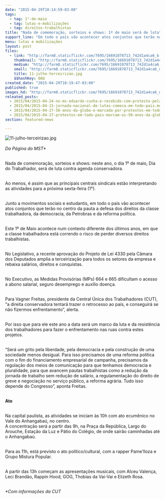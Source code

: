 ```yaml
---
date: "2015-04-29T10:14:59-03:00"
tags:
  - tag: 1°-de-maio
  - tag: lutas-e-mobilizações
  - tag: direitos-trabalhistas
title: "Nada de comemoração, sorteios e shows: 1º de maio será de luta"
support_line: "Em todo o país vão acontecer atos conjuntos que terão no centro da pauta a defesa dos direitos da classe trabalhadora, da democracia, da Petrobras e da reforma política."
menu: lutas e mobilizações
layout: post
files:
  - link: "http://farm8.staticflickr.com/7695/16691078713_742d1a4ca6_b.jpg"
    thumbnail: "http://farm8.staticflickr.com/7695/16691078713_742d1a4ca6_t.jpg"
    medium: "http://farm8.staticflickr.com/7695/16691078713_742d1a4ca6_z.jpg"
    small: "http://farm8.staticflickr.com/7695/16691078713_742d1a4ca6_n.jpg"
    title: 11-julho-terceirizao.jpg
    $$hashKey: 0AQ
created_date: "2015-04-29T10:19:47-03:00"
published: true
images_hd: "http://farm8.staticflickr.com/7695/16691078713_742d1a4ca6_n.jpg"
releated_posts:
  - 2015/04/2015-04-24-no-ms-eduardo-cunha-e-recebido-com-protesto-pela-classe-trabalhadora.md
  - 2015/04/2015-04-15-jornada-nacional-de-lutas-comeca-em-todo-pais.md
  - 2015/04/2015-04-27-50-anos-da-globo-e-marcado-por-protestos-em-todo-pais.md
  - 2015/04/2015-04-27-protestos-em-todo-pais-marcam-os-50-anos-da-globo.md
section: featured-news

---
```

<p><img alt="11-julho-terceirizao.jpg" src="http://farm8.staticflickr.com/7695/16691078713_742d1a4ca6_b.jpg" /><br />
<br />
<em>Da P&aacute;gina do MST*</em></p>

<p><br />
Nada de comemora&ccedil;&atilde;o, sorteios e shows: neste ano, o dia 1&ordm; de maio, Dia do Trabalhador, ser&aacute; de luta contra agenda conservadora.</p>

<p><br />
Ao menos, &eacute; assim que as principais centrais sindicais est&atilde;o interpretando as atividades para a pr&oacute;xima sexta-feira (1&deg;).</p>

<p><br />
Junto a movimentos sociais e estudantis, em todo o pa&iacute;s v&atilde;o acontecer atos conjuntos que ter&atilde;o no centro da pauta a defesa dos direitos da classe trabalhadora, da democracia, da Petrobras e da reforma pol&iacute;tica.</p>

<p><br />
Este 1&ordm; de Maio acontece num contexto diferente dos &uacute;ltimos anos, em que a classe trabalhadora est&aacute; correndo o risco de perder diversos direitos trabalhistas.</p>

<p><br />
No Legislativo, a recente aprova&ccedil;&atilde;o do Projeto de Lei 4330 pela C&acirc;mara dos Deputados amplia a terceiriza&ccedil;&atilde;o para todos os setores da empresa e rebaixa sal&aacute;rios, direitos e conquistas.</p>

<p><br />
No Executivo, as Medidas Provis&oacute;rias (MPs) 664 e 665 dificultam o acesso a abono salarial, seguro desemprego e aux&iacute;lio doen&ccedil;a.</p>

<p><br />
Para Vagner Freitas, presidente da Central &Uacute;nica dos Trabalhadores (CUT), &ldquo;a direita conservadora tentar&aacute; trazer o retrocesso ao pa&iacute;s, e conseguir&aacute; se n&atilde;o fizermos enfrentamento&rdquo;, alerta.</p>

<p><br />
Por isso que para ele este ano a data ser&aacute; um marco da luta e da resist&ecirc;ncia dos trabalhadores para fazer o enfrentamento nas ruas contra estes projetos.</p>

<p><br />
&ldquo;Ser&aacute; um grito pela liberdade, pela democracia e pela constru&ccedil;&atilde;o de uma sociedade menos desigual. Para isso precisamos de uma reforma pol&iacute;tica com o fim do financiamento empresarial de campanha, precisamos da regula&ccedil;&atilde;o dos meios de comunica&ccedil;&atilde;o para que tenhamos democracia e pluralidade, para que avancem pautas trabalhistas como a redu&ccedil;&atilde;o da jornada de trabalho sem redu&ccedil;&atilde;o de sal&aacute;rio, a regulamenta&ccedil;&atilde;o do direito de greve e negocia&ccedil;&atilde;o no servi&ccedil;o p&uacute;blico, a reforma agr&aacute;ria. Tudo isso depende do Congresso&rdquo;, aponta Freitas.</p>

<p><br />
<strong>Ato</strong></p>

<p><br />
Na capital paulista, as atividades se iniciam &agrave;s 10h com ato ecum&ecirc;nico no Vale do Anhangaba&uacute;, no centro.<br />
A concentra&ccedil;&atilde;o ser&aacute; a partir das 9h, na Pra&ccedil;a da Rep&uacute;blica, Largo do Arouche, Esta&ccedil;&atilde;o da Luz e P&aacute;tio do Col&eacute;gio, de onde sair&atilde;o caminhadas at&eacute; o Anhangaba&uacute;.</p>

<p><br />
Para as 11h, est&aacute; previsto o ato pol&iacute;tico/cultural, com a rapper Pame&rsquo;lloza e Grupo Mistura Popular.</p>

<p><br />
A partir das 13h come&ccedil;am as apresenta&ccedil;&otilde;es musicais, com Alceu Valen&ccedil;a, Leci Brand&atilde;o, Rappin Hood, GOG, Thobias da Vai-Vai e Elizeth Rosa.</p>

<p><br />
<em>*Com informa&ccedil;&otilde;es da CUT</em></p>
